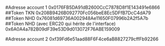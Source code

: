 #Adresse account 1
0x0176FB5DA91dB2600CcC7878D8f1E143491e6866
##Token TKN
0x208B9426B092770Fc056beE8Ec5DFfB7DcC4dA79
##Token NHD
0x76081d69736A002948Ae11650F07996b2A2f5A7b
##Token NHD (avec ERC20 qui hérite de l'interface)
0x6A0A4a782B09dF39e53D9d013072F76ABE159009

#Adresse account 2
0xf39Fd6e51aad88F6F4ce6aB8827279cffFb92266